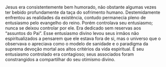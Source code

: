 ﻿Jesus era consistentemente bem humorado, não obstante algumas vezes ter bebido profundamente da taça do sofrimento humano. Destemidamente enfrentou as realidades da existência, contudo permanecia pleno de entusiasmo pelo evangelho do reino. Porém controlava seu entusiasmo; nunca se deixou controlar por ele. Era dedicado sem reservas aos “assuntos do Pai”. Esse entusiasmo divino levou seus irmãos não espiritualizados a pensarem que ele estava fora de si, mas o universo que o observava o apreciava como o modelo de sanidade e o paradigma da suprema devoção mortal aos altos critérios da vida espiritual. E seu entusiasmo controlado era contagioso; seus associados foram constrangidos a compartilhar do seu otimismo divino.